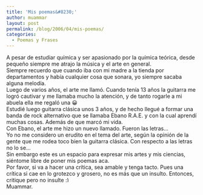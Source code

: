 ```yaml
---
title: 'Mis poemas&#8230;'
author: muammar
layout: post
permalink: /blog/2006/04/mis-poemas/
categories:
  - Poemas y Frases
---
```

A pesar de estudiar química y ser apasionado por la química teórica, desde pequeño siempre me atrajo la música y el arte en general.  
Siempre recuerdo que cuando iba con mi madre a la tienda por departamentos y había cualquier cosa que sonara, yo siempre sacaba alguna melodía.  
Luego de varios años, el arte me llamó. Cuando tenía 13 años la guitarra me logró cautivar y me llamaba mucho la atención, y de tanto rogarle a mi abuela ella me regaló una 😀  
Estudié luego guitarra clásica unos 3 años, y de hecho llegué a formar una banda de rock alternativo que se llamaba Ebano R.A.E. y con la cual aprendí muchas cosas. Además de que marcó mi vida.  
Con Ebano, el arte me hizo un nuevo llamado. Fueron las letras&#8230;  
Yo no me considero un erudito en el tema del arte, según la opinión de la gente que me rodea toco bien la guitarra clásica. Con respecto a las letras no lo se&#8230;  
Sin embargo este es un espacio para expresar mis artes y mis ciencias, siéntome libre de poner mis poemas aca.  
Por favor, si va a hacer una crítica, sea amable y tenga tacto. Pues una crítica si cae en lo grotezco y grosero, no es más que un insulto. Entonces, critique pero no insulte <img src="http://muammar.me/blog/wp-includes/images/smilies/simple-smile.png" alt=":)" class="wp-smiley" style="height: 1em; max-height: 1em;" />  
Muammar.